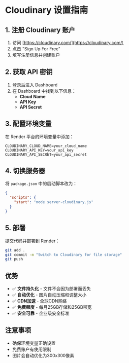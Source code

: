 # Cloudinary 设置指南

## 1. 注册 Cloudinary 账户

1. 访问 [https://cloudinary.com/](https://cloudinary.com/)
2. 点击 "Sign Up For Free"
3. 填写注册信息并创建账户

## 2. 获取 API 密钥

1. 登录后进入 Dashboard
2. 在 Dashboard 中找到以下信息：
   - **Cloud Name**
   - **API Key**
   - **API Secret**

## 3. 配置环境变量

在 Render 平台的环境变量中添加：

```
CLOUDINARY_CLOUD_NAME=your_cloud_name
CLOUDINARY_API_KEY=your_api_key
CLOUDINARY_API_SECRET=your_api_secret
```

## 4. 切换服务器

将 `package.json` 中的启动脚本改为：

```json
{
  "scripts": {
    "start": "node server-cloudinary.js"
  }
}
```

## 5. 部署

提交代码并部署到 Render：

```bash
git add .
git commit -m "Switch to Cloudinary for file storage"
git push
```

## 优势

- ✅ **文件持久化** - 文件不会因为部署而丢失
- ✅ **自动优化** - 图片自动压缩和调整大小
- ✅ **CDN加速** - 全球CDN网络
- ✅ **免费额度** - 每月25GB存储和25GB带宽
- ✅ **安全可靠** - 企业级安全标准

## 注意事项

- 确保环境变量正确设置
- 免费账户有使用限制
- 图片会自动优化为300x300像素

